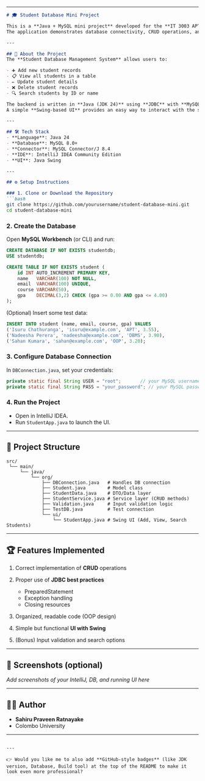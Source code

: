 
---

````markdown
# 🎓 Student Database Mini Project

This is a **Java + MySQL mini project** developed for the **IT 3003 APT module**.  
The application demonstrates database connectivity, CRUD operations, and a simple **UI/UX** built with Swing.

---

## 📌 About the Project
The **Student Database Management System** allows users to:

- ➕ Add new student records  
- 📋 View all students in a table  
- ✏️ Update student details  
- ❌ Delete student records  
- 🔍 Search students by ID or name  

The backend is written in **Java (JDK 24)** using **JDBC** with **MySQL 8.0** as the database.  
A simple **Swing-based UI** provides an easy way to interact with the system.

---

## 🛠️ Tech Stack
- **Language**: Java 24  
- **Database**: MySQL 8.0+  
- **Connector**: MySQL Connector/J 8.4  
- **IDE**: IntelliJ IDEA Community Edition  
- **UI**: Java Swing  

---

## ⚙️ Setup Instructions

### 1. Clone or Download the Repository
```bash
git clone https://github.com/yourusername/student-database-mini.git
cd student-database-mini
````

### 2. Create the Database

Open **MySQL Workbench** (or CLI) and run:

```sql
CREATE DATABASE IF NOT EXISTS studentdb;
USE studentdb;

CREATE TABLE IF NOT EXISTS student (
    id INT AUTO_INCREMENT PRIMARY KEY,
    name   VARCHAR(100) NOT NULL,
    email  VARCHAR(100) UNIQUE,
    course VARCHAR(50),
    gpa    DECIMAL(3,2) CHECK (gpa >= 0.00 AND gpa <= 4.00)
);
```

(Optional) Insert some test data:

```sql
INSERT INTO student (name, email, course, gpa) VALUES
('Isuru Chathuranga', 'isuru@example.com', 'APT', 3.55),
('Nadeesha Perera', 'nadeesha@example.com', 'DBMS', 3.90),
('Sahan Kumara', 'sahan@example.com', 'OOP', 3.20);
```

### 3. Configure Database Connection

In `DBConnection.java`, set your credentials:

```java
private static final String USER = "root";       // your MySQL username
private static final String PASS = "your_password"; // your MySQL password
```

### 4. Run the Project

* Open in IntelliJ IDEA.
* Run `StudentApp.java` to launch the UI.

---

## 📂 Project Structure

```
src/
 └── main/
     └── java/
         └── org/
             ├── DBConnection.java   # Handles DB connection
             ├── Student.java        # Model class
             ├── StudentData.java    # DTO/Data layer
             ├── StudentService.java # Service layer (CRUD methods)
             ├── Validation.java     # Input validation logic
             ├── TestDB.java         # Test connection
             └── ui/
                 └── StudentApp.java # Swing UI (Add, View, Search Students)
```

---

## 🏆 Features Implemented

1. Correct implementation of **CRUD** operations
2. Proper use of **JDBC best practices**

   * PreparedStatement
   * Exception handling
   * Closing resources
3. Organized, readable code (OOP design)
4. Simple but functional **UI with Swing**
5. (Bonus) Input validation and search options

---

## 📸 Screenshots (optional)

*Add screenshots of your IntelliJ, DB, and running UI here*

---

## 👨‍💻 Author

* **Sahiru Praveen Ratnayake**
* Colombo University

---

```

---

👉 Would you like me to also add **GitHub-style badges** (like JDK version, Database, Build tool) at the top of the README to make it look even more professional?
```
